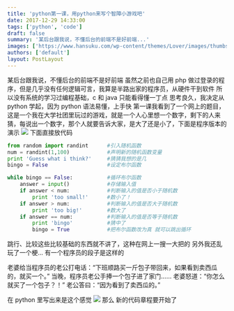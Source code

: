 ```yaml
---
title: 'python第一课，用python来写个智障小游戏吧'
date: 2017-12-29 14:33:00
tags: ['python', 'code']
draft: false
summary: '某后台跟我说，不懂后台的前端不是好前端...'
images: ['https://www.hansuku.com/wp-content/themes/Lover/images/thumbs/9.jpg']
authors: ['default']
layout: PostLayout
---
```


某后台跟我说，不懂后台的前端不是好前端
虽然之前也自己用 php 做过登录的程序，但是几乎没有任何逻辑可言，我算是半路出家的程序员，从硬件干到软件 所以没有系统的学习过编程基础，c 和 java 只能看得懂一丁点
思考良久，我决定从 python 学起，因为 python 语法易懂，上手快
第一课我看到了一个网上的题目，这是一个我在大学社团里玩过的游戏，就是一个人心里想一个数字，剩下的人来猜，每说出一个数字，那个人就要告诉大家，是大了还是小了，下面是程序版本的演示
![](https://www.hansuku.com/wp-content/uploads/2017/12/python.gif)
下面直接放代码

```python
from random import randint		#引入随机函数
num = randint(1,100)			#声明新的随机函数变量
print 'Guess what i think?'		#猜猜我想的是几
bingo = False					#设定布尔函数

while bingo == False:			#循环布尔函数
	answer = input()			#存储输入值
	if answer < num:			#判断输入的值是否小于随机数
		print 'too small!'		#数小了！
	if answer > num:			#判断输入的值是否大于随机数
		print 'too big!'		#数大了
	if answer == num:			#判断输入的值是否等于随机数
		print 'bingo'			#猜中了
		bingo = True			#把布尔函数改为真 就可以跳出循环
```

跳行、比较这些比较基础的东西就不讲了，这种在网上一搜一大把的
另外我还乱玩了一个梗...
有一个程序员的段子是这样的

老婆给当程序员的老公打电话：“下班顺路买一斤包子带回来，如果看到卖西瓜的，就买一个。”
当晚，程序员老公手捧一个包子进了家门……
老婆怒道：“你怎么就买了一个包子？！”
老公答曰：“因为看到了卖西瓜的。”

在 python 里写出来是这个感觉
![](https://www.hansuku.com/wp-content/uploads/2017/12/49420c2c7b2f088e56c3c45c9ab0ad1a.png)
那么 新的代码章程要开始了
